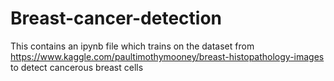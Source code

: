 # Breast-cancer-detection

This contains an ipynb file which trains on the dataset from
https://www.kaggle.com/paultimothymooney/breast-histopathology-images
to detect cancerous breast cells

